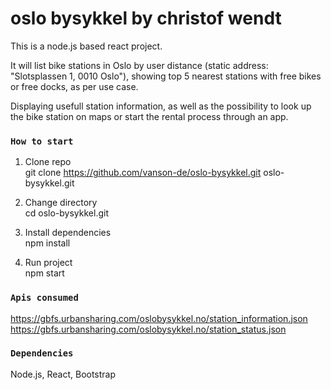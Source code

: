 # oslo bysykkel by christof wendt

This is a node.js based react project.

It will list bike stations in Oslo by user distance (static address: "Slotsplassen 1, 0010 Oslo"),
showing top 5 nearest stations with free bikes or free docks, as per use case.

Displaying usefull station information, as well as the possibility to look up the bike station on maps or start
the rental process through an app.

### `How to start`
1. Clone repo <br>
git clone https://github.com/vanson-de/oslo-bysykkel.git oslo-bysykkel.git

2. Change directory <br>
cd oslo-bysykkel.git

3. Install dependencies <br>
npm install

4. Run project <br>
npm start

### `Apis consumed`
https://gbfs.urbansharing.com/oslobysykkel.no/station_information.json <br>
https://gbfs.urbansharing.com/oslobysykkel.no/station_status.json  


### `Dependencies`
Node.js, React, Bootstrap
